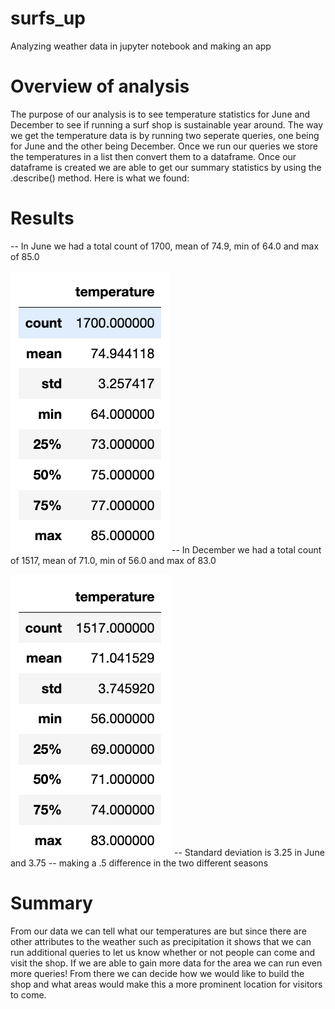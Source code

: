 # surfs_up
Analyzing weather data in jupyter notebook and making an app 

# Overview of analysis
The purpose of our analysis is to see temperature statistics for June and December to see if running a surf shop is sustainable year around. The way we get the temperature data is by running two seperate queries, one being for June and the other being December. Once we run our queries we store the temperatures in a list then convert them to a dataframe. Once our dataframe is created we are able to get our summary statistics by using the .describe() method. Here is what we found:


# Results

 -- In June we had a total count of 1700, mean of 74.9, min of 64.0 and max of 85.0

 ![JUNE](https://raw.githubusercontent.com/arash-yousefi/surfs_up/main/Screenshot%202023-02-08%20at%202.25.47%20PM.png)
 -- In December we had a total count of 1517, mean of 71.0, min of 56.0 and max of 83.0
 
 ![DEC](https://raw.githubusercontent.com/arash-yousefi/surfs_up/main/Screenshot%202023-02-08%20at%202.27.04%20PM.png)
 -- Standard deviation is 3.25 in June and 3.75 -- making a .5 difference in the two different seasons

# Summary 

From our data we can tell what our temperatures are but since there are other attributes to the weather such as precipitation it shows that we can run additional queries to let us know whether or not people can come and visit the shop. If we are able to gain more data for the area we can run even more queries! From there we can decide how we would like to build the shop and what areas would make this a more prominent location for visitors to come.

